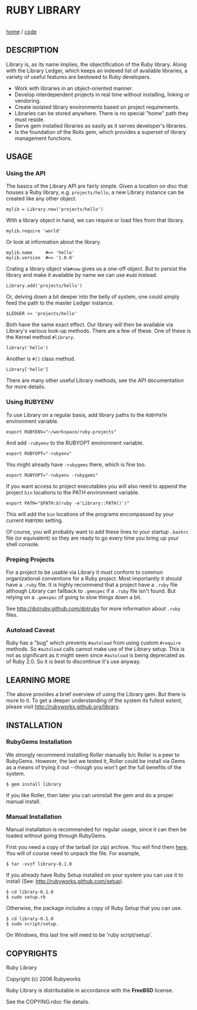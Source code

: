 # RUBY LIBRARY

<img src="" />

[home](http://rubyworks.github.com/library) /
[code](http://github.com/rubyworks/library)


## DESCRIPTION

Library is, as its name implies, the objectification of the Ruby library.
Along with the Library Ledger, which keeps an indexed list of available
libraries, a variety of useful features are bestowed to Ruby developers.

* Work with libraries in an object-oriented manner.
* Develop interdependent projects in real time without installing, linking or vendoring. 
* Create isolated library environments based on project requirements.
* Libraries can be stored anywhere. There is no special "home" path they must reside.
* Serve gem installed libraries as easily as it serves developer's libraries.
* Is the foundation of the Rolls gem, which provides a superset of library management functions.


## USAGE

### Using the API

The basics of the Library API are fairly simple. Given a location on disc
that houses a Ruby library, e.g. `projects/hello`, a new Library instance
can be created like any other object.

    mylib = Library.new('projects/hello')

With a library object in hand, we can require or load files from that library.

    mylib.require 'world'

Or look at information about the library.

    mylib.name     #=> 'hello'
    mylib.version  #=> '1.0.0'

Crating a library object via`#new` gives us a one-off object. But to persist
the library and make it available by name we can use `#add` instead.

    Library.add('projects/hello')

Or, delving down a bit deeper into the belly of system, one could simply
feed the path to the master Ledger instance.

    $LEDGER << 'projects/hello'

Both have the same exact effect. Our library will then be available via 
Library's various look-up methods. There are a few of these. One of these is
the Kernel method `#library`.

    library('hello')

Another is `#[]` class method.

    Library['hello']

There are many other useful Library methods, see the API documentation
for more details.

### Using RUBYENV

To use Library on a regular basis, add library paths to the `RUBYPATH`
environment variable.

    export RUBYENV="~/workspace/ruby-projects"

And add `-rubyenv` to the RUBYOPT environment variable.

    export RUBYOPT="-rubyenv"

You might already have `-rubygems` there, which is fine too.

    export RUBYOPT="-rubyenv -rubygems"

If you want access to project executables you will also need to append the
project `bin` locations to the PATH environment variable.

    export PATH="$PATH:$(ruby -e'Library::PATH()')"

This will add the `bin` locations of the programs encompassed by your
current `RUBYENV` setting.

Of course, you will probably want to add these lines to your startup `.bashrc`
file (or equivalent) so they are ready to go every time you bring up your
shell console.

### Preping Projects

For a project to be usable via Library it must conform to common organizational
conventions for a Ruby project. Most importantly it should have a `.ruby` file.
It is highly recommend that a project have a `.ruby` file although Library can
fallback to `.gemspec` if a `.ruby` file isn't found. But relying on a `.gemspec`
of going to slow things down a bit.

See http://dotruby.github.com/dotruby for more information about `.ruby` files.

### Autoload Caveat

Ruby has a "bug" which prevents `#autoload` from using custom `#require`
methods. So `#autoload` calls cannot make use of the Library setup. 
This is not as significant as it might seem since `#autoload` is being
deprecated as of Ruby 2.0. So it is best to discontinue it's use anyway.


## LEARNING MORE

The above provides a brief overview of using the Library gem. But there is
more to it. To get a deeper understanding of the system its fullest extent,
please visit http://rubyworks.github.org/library.


## INSTALLATION

### RubyGems Installation

We strongly recommend installing Roller manually b/c Roller is a
peer to RubyGems. However, the last we tested it, Roller could
be install via Gems as a means of trying it out --though you won't
get the full benefits of the system.

    $ gem install library

If you like Roller, then later you can uninstall the gem and
do a proper manual install.


### Manual Installation

Manual installation is recommended for regular usage, since it
can then be loaded without going through RubyGems.

First you need a copy of the tarball (or zip) archive. You will
find them [here](http://github.com/rubyworks/library/download).
You will of course need to unpack the file. For example,

    $ tar -xvzf library-0.1.0

If you already have Ruby Setup installed on your system you can
use it to install (See: http://rubyworks.github.com/setup). 

    $ cd library-0.1.0
    $ sudo setup.rb

Otherwise, the package includes a copy of Ruby Setup that you can
use.

    $ cd library-0.1.0
    $ sudo script/setup.

On Windows, this last line will need to be 'ruby script/setup'.


## COPYRIGHTS

Ruby Library

Copyright (c) 2006 Rubyworks

Ruby Library is distributable in accordance with the **FreeBSD** license.

See the COPYING.rdoc file details.


